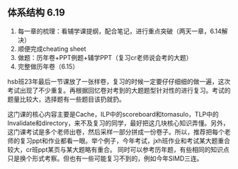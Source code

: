 ## 体系结构 6.19

1. 每一章的梳理：看辅学课提纲，配合笔记，进行重点突破（两天一章，6.14解决）
1. 顺便完成cheating sheet
1. 做题：历年卷+PPT例题+辅学PPT（复习cr老师说会考的大题）
1. 完整做历年卷（6.15）

hsb班23年最后一节课放了一张样卷，复习的时候一定要仔仔细细的做一遍，这次考试出现了不少重复。再根据回忆卷对考到的大题题型针对性的进行复习。考试的题量比较大，选择题有一些题目该扔就扔。

这门课的核心内容主要是Cache，ILP中的scoreboard和tomasulo，TLP中的Invalidate和directory，来不及复习的同学，最好把这几块核心知识弄懂。另外，这门课考试是多个老师出卷，然后采样一部分拼成一份卷子。所以，推荐把每个老师的复习ppt和作业都看一眼。举个例子，今年考试，jxh班作业和考试某大题重合较大，cr班ppt某页与某大题略有重合。 同时可以参考历年题，有些相同的知识点只是换个形式考察。但也有一些可能复习不到的，例如今年SIMD三连。